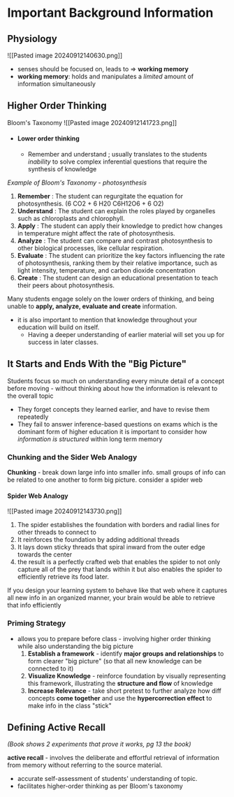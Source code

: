# Important Background Information 
## Physiology

![[Pasted image 20240912140630.png]]

- senses should be focused on, leads to => **working memory**
- **working memory**: holds and manipulates a *limited* amount of information simultaneously

## Higher Order Thinking
 
 Bloom's Taxonomy
![[Pasted image 20240912141723.png]]

- #### Lower order thinking 
	- Remember and understand  ; usually translates to the students *inability* to solve complex inferential questions that require the synthesis of knowledge

*Example of Bloom's Taxonomy - photosynthesis*
1. **Remember** 	:  The student can regurgitate the equation for photosynthesis.                                                                  (6 CO2 + 6 H20 C6H12O6 + 6 O2)
2. **Understand** 	: The student can explain the roles played by organelles such as chloroplasts and                                    chlorophyll.
3. **Apply**		: The student can apply their knowledge to predict how changes in temperature                                     might affect the rate of photosynthesis.
4. **Analyze**		: The student can compare and contrast photosynthesis to other biological processes,                            like cellular respiration.
5. **Evaluate**		: The student can prioritize the key factors influencing the rate of photosynthesis,                                   ranking them by their relative importance, such as light intensity, temperature, and                               carbon dioxide concentration
6. **Create**		: The student can design an educational presentation to teach their peers about                                     photosynthesis.

Many students engage solely on the lower orders of thinking, and being unable to **apply, analyze, evaluate and create** information. 
- it is also important to mention that knowledge throughout your education will build on itself. 
	- Having a deeper understanding of earlier material will set you up for success in later classes.

## It Starts and Ends With the "Big Picture"

Students focus so much on understanding every minute detail of a concept before moving - without thinking about how the information is relevant to the overall topic 
- They forget concepts they learned earlier, and have to revise them repeatedly 
- They fail to answer inference-based questions on exams which is the dominant form of higher education
it is important to consider how *information is structured* within long term memory
### Chunking and the Sider Web Analogy 

**Chunking** - break down large info into smaller info. small groups of info can be related to one another to form big picture. consider a spider web

 #### Spider Web Analogy
![[Pasted image 20240912143730.png]]
1.  The spider establishes the foundation with borders and radial lines for other threads to connect to
2.  It reinforces the foundation by adding additional threads
3.  It lays down sticky threads that spiral inward from the outer edge towards the center
4.  the result is a perfectly crafted web that enables the spider to not only capture all of the prey that lands within it but also enables the spider to efficiently retrieve its food later.

If you design your learning system to behave like that web where it captures all new info in an organized manner, your brain would be able to retrieve that info efficiently


### Priming Strategy
- allows you to prepare before class - involving higher order thinking while also understanding the big picture
	1. **Establish a framework** - identify **major groups and relationships** to form clearer "big picture" (so that all new knowledge can be connected to it) 
	2. **Visualize Knowledge** - reinforce foundation by visually representing this framework, illustrating the **structure and flow** of knowledge
	3. **Increase Relevance** - take short pretest to further analyze how diff concepts **come together** and use the **hypercorrection effect** to make info in the class "stick"

## Defining Active Recall
*(Book shows 2 experiments that prove it works, pg 13 the book)*

**active recall** -  involves the deliberate and effortful retrieval of information from memory without referring to the source material.
- accurate self-assessment of students' understanding of topic.
- facilitates higher-order thinking as per Bloom's taxonomy


